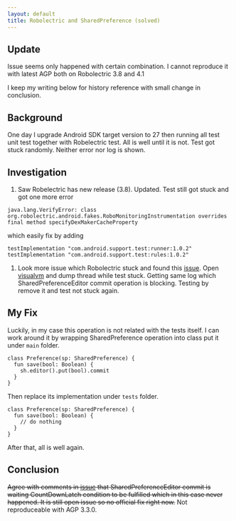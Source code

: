 ```yaml
---
layout: default
title: Robolectric and SharedPreference (solved)
---
```

Update
------
Issue seems only happened with certain combination. I cannot reproduce it with latest AGP both on Robolectric 3.8 and 4.1

I keep my writing below for history reference with small change in conclusion.

Background
----------
One day I upgrade Android SDK target version to 27 then running all test unit test together with Robelectric test. All is well until it is not. Test got stuck randomly. Neither error nor log is shown.

Investigation
-------------
1. Saw Robelectric has new release (3.8). Updated. Test still got stuck and got one  more error
~~~
java.lang.VerifyError: class org.robolectric.android.fakes.RoboMonitoringInstrumentation overrides final method specifyDexMakerCacheProperty
~~~
which easily fix by adding
~~~
testImplementation "com.android.support.test:runner:1.0.2"
testImplementation "com.android.support.test:rules:1.0.2"
~~~
1. Look more issue which Robolectric stuck and found this [issue](https://github.com/robolectric/robolectric/issues/3721). Open [visualvm](https://visualvm.github.io/) and dump thread while test stuck. Getting same log which SharedPreferenceEditor commit operation is blocking. Testing by remove it and test not stuck again.


My Fix
------
Luckily, in my case this operation is not related with the tests itself. I can work around it by wrapping SharedPreference operation into class put it under `main` folder.
~~~
class Preference(sp: SharedPreference) {
  fun save(bool: Boolean) {
    sh.editor().put(bool).commit
  }
}
~~~
Then replace its implementation under `tests` folder.
~~~
class Preference(sp: SharedPreference) {
  fun save(bool: Boolean) {
    // do nothing
  }
}
~~~
After that, all is well again.

Conclusion
----------
~~Agree with comments in [issue](https://github.com/robolectric/robolectric/issues/3721) that SharedPreferenceEditor commit is waiting CountDownLatch condition to be fulfilled which in this case never happened. It is still open issue so no official fix right now.~~
Not reproduceable with AGP 3.3.0.